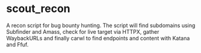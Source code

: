 # scout_recon
A recon script for bug bounty hunting. The script will find subdomains using Subfinder and Amass, check for live target via HTTPX,  gather WaybackURLs and finally carwl to find endpoints and content with Katana and Ffuf.
